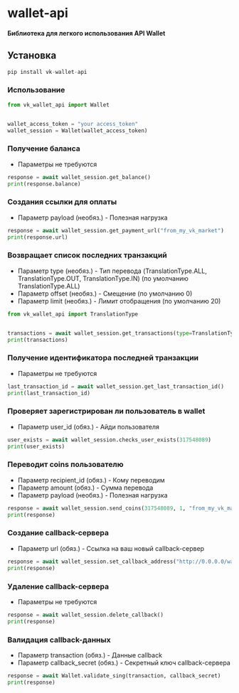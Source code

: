 # wallet-api
#### Библиотека для легкого использования API Wallet

## Установка
```py
pip install vk-wallet-api
```

### Использование
```py
from vk_wallet_api import Wallet


wallet_access_token = "your access_token"
wallet_session = Wallet(wallet_access_token)
```

### Получение баланса
- Параметры не требуются

```py
response = await wallet_session.get_balance()
print(response.balance)
```

### Создания ссылки для оплаты
- Параметр payload (необяз.) - Полезная нагрузка

```py
response = await wallet_session.get_payment_url("from_my_vk_market")
print(response.url)
```

### Возвращает список последних транзакций
- Параметр type (необяз.) - Тип перевода (TranslationType.ALL, TranslationType.OUT, TranslationType.IN) (по умолчанию TranslationType.ALL)
- Параметр offset (необяз.) - Смещение (по умолчанию 0)
- Параметр limit (необяз.) - Лимит отобращения (по умолчанию 20)

```py
from vk_wallet_api import TranslationType


transactions = await wallet_session.get_transactions(type=TranslationType.OUT)
print(transactions)
```

### Получение идентификатора последней транзакции
- Параметры не требуются

```py
last_transaction_id = await wallet_session.get_last_transaction_id()
print(last_transaction_id)
```

### Проверяет зарегистрирован ли пользователь в wallet
- Параметр user_id (обяз.) - Айди пользователя

```py
user_exists = await wallet_session.checks_user_exists(317548089)
print(user_exists)
```

### Переводит coins пользователю
- Параметр recipient_id (обяз.) - Кому переводим
- Параметр amount (обяз.) - Сумма перевода
- Параметр payload (необяз.) - Полезная нагрузка

```py
response = await wallet_session.send_coins(317548089, 1, "from_my_vk_market")
print(response)
```

### Создание callback-сервера
- Параметр url (обяз.) - Ссылка на ваш новый callback-сервер

```py
response = await wallet_session.set_callback_address("http://0.0.0.0/wallet/callbac")
print(response)
```

### Удаление callback-сервера
- Параметры не требуются

```py
response = await wallet_session.delete_callback()
print(response)
```

### Валидация callback-данных
- Параметр transaction (обяз.) - Данные callback
- Параметр callback_secret (обяз.) - Секретный ключ callback-сервера

```py
response = await Wallet.validate_sing(transaction, callback_secret)
print(response)
```

